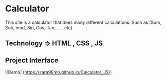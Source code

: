 # Calculator
This site is a calculator that does many different calculations.
Such as (Sum, Sub, mod, Sin, Cos, Tan,.......etc)

## Technology => HTML , CSS , JS

## Project Interface 
![Demo] (https://sara99mo.github.io/Calculator_JS/)

